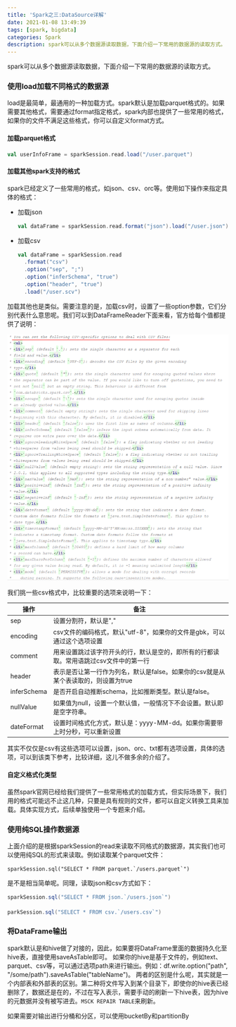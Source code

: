 ```yaml
---
title: 'Spark之三:DataSource详解'
date: 2021-01-08 13:49:39
tags: [spark, bigdata]
categories: Spark
description: spark可以从多个数据源读取数据，下面介绍一下常用的数据源的读取方式。 使用load加载不同格式的数据源。load是最简单，最通用的一种加载方式。
---
```


spark可以从多个数据源读取数据，下面介绍一下常用的数据源的读取方式。

### 使用load加载不同格式的数据源

load是最简单，最通用的一种加载方式。spark默认是加载parquet格式的。如果需要其他格式，需要通过format指定格式，spark内部也提供了一些常用的格式，如果你的文件不满足这些格式，你可以自定义format方式。

#### 加载parquet格式

```scala
val userInfoFrame = sparkSession.read.load("/user.parquet")
```



#### 加载其他spark支持的格式

spark已经定义了一些常用的格式，如json、csv、orc等。使用如下操作来指定具体的格式：

- 加载json

  ```scala
  val dataFrame = sparkSession.read.format("json").load("/user.json")
  ```

- 加载csv

  ```scala
  val dataFrame = sparkSession.read
  	.format("csv")
  	.option("sep", ";")
  	.option("inferSchema", "true")
  	.option("header", "true")
  	.load("/user.scv")
  ```

加载其他也是类似。需要注意的是，加载csv时，设置了一些option参数，它们分别代表什么意思呢。我们可以到DataFrameReader下面来看，官方给每个值都提供了说明：

![](../../images/spark之三/1653904271.jpg)

我们挑一些csv格式中，比较重要的选项来说明一下：

| 操作        | 备注                                                         |
| ----------- | ------------------------------------------------------------ |
| sep         | 设置分割符，默认是","                                        |
| encoding    | csv文件的编码格式，默认"utf-8"，如果你的文件是gbk，可以通过这个选项设置 |
| comment     | 用来设置跳过该字符开头的行，默认是空的，即所有的行都读取。常用语跳过csv文件中的第一行 |
| header      | 表示是否让第一行作为列名，默认是false。如果你的csv就是从某个表读取的，则设置为true |
| inferSchema | 是否开启自动推断schema，比如推断类型。默认是false。          |
| nullValue   | 如果值为null，设置一个默认值，一般情况下不会设置。默认即是空字符串。 |
| dateFormat  | 设置时间格式化方式，默认是：yyyy-MM-dd。如果你需要带上时分秒，可以重新设置 |

其实不仅仅是csv有这些选项可以设置，json、orc、txt都有选项设置，具体的选项，可以到该类下参考，比较详细，这儿不做多余的介绍了。



#### 自定义格式化类型

虽然spark官网已经给我们提供了一些常用格式的加载方式，但实际场景下，我们用的格式可能远不止这几种，只要是具有规则的文件，都可以自定义转换工具来加载。具体实现方式，后续单独使用一个专题来介绍。



### 使用纯SQL操作数据源

上面介绍的是根据sparkSession的read来读取不同格式的数据源，其实我们也可以使用纯SQL的形式来读取。例如读取某个parquet文件：

```val
sparkSession.sql("SELECT * FROM parquet.`/users.parquet`")
```

是不是相当简单呢。同理，读取json和csv方式如下：

```scala
sparkSession.sql("SELECT * FROM json.`/users.json`")

parkSession.sql("SELECT * FROM csv.`/users.csv`")
```



### 将DataFrame输出

spark默认是和hive做了对接的，因此，如果要将DataFrame里面的数据持久化至hive表，直接使用saveAsTable即可。
如果你的hive是基于文件的，例如text、parquet、csv等，可以通过选项path来进行输出。例如：df.write.option("path", "/some/path").saveAsTable("tableName")。
两者的区别是什么呢，其实就是一个内部表和外部表的区别。第二种将文件写入到某个目录下，即使你的hive表已经删除了，数据还是在的，不过在写入表示，需要手动的刷新一下hive表，因为hive的元数据并没有被写进去。`MSCK REPAIR TABLE`来刷新。

如果需要对输出进行分桶和分区，可以使用bucketBy和partitionBy

